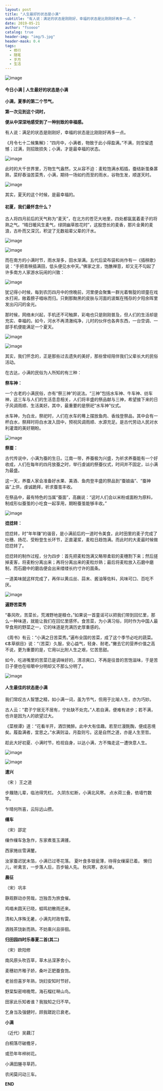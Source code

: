 ```yaml
---
layout: post
title: "人生最好的状态是小满"
subtitle: "有人说：满足的状态是刚刚好，幸福的状态是比刚刚好再多一点。"
date: 2019-05-21
author: "fsoooo"
catalog: true
header-img: "img/5.jpg"
header-mask: 0.4
tags:
  - 修行
  - 随笔
  - 岁月
  - 生活
---
```




![image](http://upload-images.jianshu.io/upload_images/6943526-35f99e4f5cbe54bb?imageMogr2/auto-orient/strip)

#### 今日小满 | 人生最好的状态是小满



**小满，夏季的第二个节气，** 

**第一次见到这个词时，**

**便从中深深地感受到了一种别致的幸福感。**



有人说：满足的状态是刚刚好，幸福的状态是比刚刚好再多一点。

《月令七十二候集解》：“四月中，小满者，物致于此小得盈满。”不满，则空留遗憾；过满，则招致损失；小满，才是最幸福的状态。

![image](http://upload-images.jianshu.io/upload_images/6943526-5d4a578e9604e4c7?imageMogr2/auto-orient/strip%7CimageView2/2/w/1240)

此时的大千世界里，万物生气盎然，又从容不迫：麦粒饱满水稻插，蚕结新茧桑葚熟，菜籽舂油苦菜秀，小满，期待一场如约而至的雨水，谷物生发，顺遂天时。

![image](http://upload-images.jianshu.io/upload_images/6943526-9b6dc1db26fd7337?imageMogr2/auto-orient/strip%7CimageView2/2/w/1240)

其实，夏天的这个时候，是最幸福的。



#### **初夏，我们最怀念什么？**

古人将四月前后的天气称为“麦天”，在北方的苍茫大地里，四处都氤氲着麦子的将熟之气。“晴日暖风生麦气，绿阴幽草胜花时”，这股悠长的麦香，那片金黄的麦浪，古朴而又深沉，积淀了无数祖辈父辈的汗水。

![image](http://upload-images.jianshu.io/upload_images/6943526-c2427099b6468cad?imageMogr2/auto-orient/strip%7CimageView2/2/w/1240)

![image](http://upload-images.jianshu.io/upload_images/6943526-5ddcf80ed8b416f1?imageMogr2/auto-orient/strip%7CimageView2/2/w/1240)

而在南方的小满时节，雨水渐多，田水渐满。五代后梁布袋和尚作有一《插秧歌》说：“手把青秧插满田，低头便见水中天。”佛家之言，饱醮禅意，却又无不勾起了许多南方人家游水玩闹的兴致：

![image](http://upload-images.jianshu.io/upload_images/6943526-acf9d4d455162e78?imageMogr2/auto-orient/strip%7CimageView2/2/w/1240)

犹记得小时候，每到农历四月中的傍晚前，河里便会聚集一群光着臀腚的顽童在戏水打闹，敞着膀子唱咏而归。只剩那黝黑的皮肤与河面的波粼在残存的夕阳余晖里发出闪闪的金光。

那时候，网络未兴起，手机还不可触屏，彩电也只是刚刚普及，但人们的生活却是充实、幸福的。如今，河水不再清澈纯净，儿时的伙伴也各奔东西，一台空调、一部手机便能满足一个夏天。

![image](http://upload-images.jianshu.io/upload_images/6943526-fcde0aed6bff64d5?imageMogr2/auto-orient/strip%7CimageView2/2/w/1240)

![image](http://upload-images.jianshu.io/upload_images/6943526-a6f7ddf359641963?imageMogr2/auto-orient/strip%7CimageView2/2/w/1240)

其实，我们怀念的，正是那些过去遗失的美好，那些曾经陪伴我们父辈长大的民俗活动。

在古达，小满的民俗为人所知的有三种：

**祭车神：**

一个古老的小满民俗，亦有“祭三神”的说法。“三神”包括水车神、牛车神、纺车神，这三车与人们的生活息息相关，人们将丰盛的祭品献与三神，希望接下来的日子风调雨顺、生活美好。其中，最重要的是祭祀“水车神”仪式。

水车神，为白龙，祭祀时，人们在水车的蓦上摆放鱼肉、香烛登祭品，其中会有一杯白水，祭拜时将白水泼入田中，预祝风调雨顺、水源充足。是古代劳动人民对水利灌溉的美好期盼。

![image](http://upload-images.jianshu.io/upload_images/6943526-8af6a46d72fdfa8e?imageMogr2/auto-orient/strip%7CimageView2/2/w/1240)

**祭蚕：**

古代传说中，小满为蚕的生日。江南一带，养蚕极为兴盛，为祈求养蚕能有一个好收成，人们在每年的四月放蚕之时，举行虔诚的祭蚕仪式，时间并不固定，以小满为最盛。

这一天，养蚕人家会准备好水果、美酒、鱼肉登丰盛的祭品到“蚕娘庙”、“蚕神庙”上供，虔诚跪拜，祈求蚕茧丰收。

在祭品中，最有特色的当属“蚕面”，高巍说：“这时人们会以米粉或面粉为原料，制成形似蚕茧的小吃食一起享用，期盼蚕茧能够丰收。”

![image](http://upload-images.jianshu.io/upload_images/6943526-5492266e44eb7311?imageMogr2/auto-orient/strip%7CimageView2/2/w/1240)

**捻捻转：**

捻捻转，时“年年赚”的谐音，是小满前后的一道时令美食，此时田里的麦子完成了吐穗、扬花、受粉登生长环节，正直灌浆，麦粒日趋饱满。而此时的大麦最时候做捻捻转了。

捻捻转的制作过程，分为四步：首先把麦粒饱满又略带柔软的麦穗割下来；然后搓掉麦客，将麦粉分离出来；再将分离出来的麦粒炒熟；最后将麦粒放入石磨中磨制，而石磨中的磨齿便会出来缕缕长约寸许的面条。

一道美味就这样完成了，再伴以黄瓜丝、蒜末、酱油等佐料，风味可口、百吃不厌。

![image](http://upload-images.jianshu.io/upload_images/6943526-f53ea5db5707be22?imageMogr2/auto-orient/strip%7CimageView2/2/w/1240)

**遍野苦菜秀**

“春风吹，苦菜长，荒滩野地是粮仓。”如果说一首童谣可以把我们带到回忆里，那么一种味道，就能让我们在回忆里感怀。食苦菜，为小满习俗，同时作为中国人最早食用的野菜之一，它的味道是充满历史厚重感的。

《周书》有云：“小满之日苦菜秀。”遍布全国的苦菜，成了这个季节必吃的蔬菜。《本草纲目》说：“（苦菜）久服，安心益气，轻身、耐老。”撇去它的营养价值之高不说，更为重要的是，它用以比附人生之艰，忆苦思甜。

如今，吃进嘴里的苦菜已是调味好的，清凉爽口，不再是往昔的苦饱滋味，于是苦日子便也在咀嚼中分明却又不那么分明了。

![image](http://upload-images.jianshu.io/upload_images/6943526-cf18869a936f349b?imageMogr2/auto-orient/strip%7CimageView2/2/w/1240)



#### **人生最佳的状态是小满**

我们常叹古人智慧之精，如小满一词，虽为节气，但用于比喻人生，亦为巧妙。

古人云：“君子宁居无不居有，宁处缺不处完。”人若自满，便难有进步；若不满，也许是因为人的欲望过大。

《菜根谭》道：“花看半开，酒饮微醉。此中大有佳趣。若至烂漫酕醄，便成恶境矣。履盈满者，宜思之。”水满则溢，月盈则亏。这是自然之道，亦是人生至哲。

趁此大好初夏、小满时节，检视自身，以达小满，方不悔走这一遭快意人生。

![image](http://upload-images.jianshu.io/upload_images/6943526-bbb5f1fe85890e45?imageMogr2/auto-orient/strip%7CimageView2/2/w/1240)

![image](http://upload-images.jianshu.io/upload_images/6943526-952edb195155c087?imageMogr2/auto-orient/strip%7CimageView2/2/w/1240)

**遣兴**

（宋 ）王之道

步屧随儿辈，临池得凭栏。
久阴东虹断，小满北风寒。
点水荷三叠，依墙竹数竿。

乍晴何所喜，云际远山攒。

**缫车**

（宋）邵定

缫作缫车急急作，东家煮茧玉满镬，

西家捲丝雪满籰。

汝家蚕迟犹未箔，小满已过枣花落。
夏叶食多银瓮薄，待得女缫渠已着。
懒归儿，听禽言，一步落人后，百步输人先。
秋风寒，衣衫单。

**晨征**

（宋）巩丰

静观群动亦劳哉，岂独吾为旅食催。

鸡唱未圆天已晓，蛙鸣初散雨还来。

清和入序殊无暑，小满先时政有雷。

酒贱茶饶新而熟，不妨乘兴且徘徊。

**归田园四时乐春夏二首(其二)**

（宋）欧阳修

南风原头吹百草，草木丛深茅舍小。

麦穗初齐稚子娇，桑叶正肥蚕食饱。

老翁但喜岁年熟，饷妇安知时节好。

野棠梨密啼晚莺，海石榴红啭山鸟。

田家此乐知者谁？我独知之归不早。

乞身当及强健时，顾我蹉跎已衰老。

**小满**

（近代）吴藕汀

 白桐落尽破檐牙，

 或恐年年梓树花。

 小满田塍寻草药，

 农闲莫问动三车。

**END**

